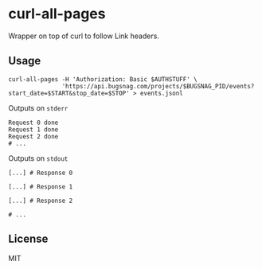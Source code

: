 curl-all-pages
==============
Wrapper on top of curl to follow Link headers.

## Usage
```
curl-all-pages -H 'Authorization: Basic $AUTHSTUFF' \
               'https://api.bugsnag.com/projects/$BUGSNAG_PID/events?start_date=$START&stop_date=$STOP' > events.jsonl
```

Outputs on `stderr`
```
Request 0 done
Request 1 done
Request 2 done
# ...
```

Outputs on `stdout`
```
[...] # Response 0

[...] # Response 1

[...] # Response 2

# ...
```

## License
MIT
